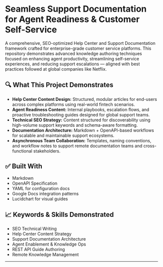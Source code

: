 # Seamless Support Documentation for Agent Readiness & Customer Self-Service

A comprehensive, SEO-optimized Help Center and Support Documentation framework crafted for enterprise-grade customer service platforms. This repository demonstrates advanced knowledge authoring techniques focused on enhancing agent productivity, streamlining self-service experiences, and reducing support escalations — aligned with best practices followed at global companies like Netflix.

## 🔍 What This Project Demonstrates

- **Help Center Content Design:** Structured, modular articles for end-users across complex platforms using real-world fintech scenarios.
- **Agent Readiness Content:** Internal playbooks, escalation flows, and proactive troubleshooting guides designed for global support teams.
- **Technical SEO Strategy:** Content structured for discoverability using high-volume support keywords and schema-aware formatting.
- **Documentation Architecture:** Markdown + OpenAPI-based workflows for scalable and maintainable support ecosystems.
- **Asynchronous Team Collaboration:** Templates, naming conventions, and workflow notes to support remote documentation teams and cross-functional stakeholders.

## ✅ Built With

- Markdown
- OpenAPI Specification
- YAML for configuration docs
- Google Docs integration patterns
- Lucidchart for visual guides

## 📈 Keywords & Skills Demonstrated

- SEO Technical Writing
- Help Center Content Strategy
- Support Documentation Architecture
- Agent Enablement & Knowledge Ops
- REST API Guide Authoring
- Remote Knowledge Management
  
---
